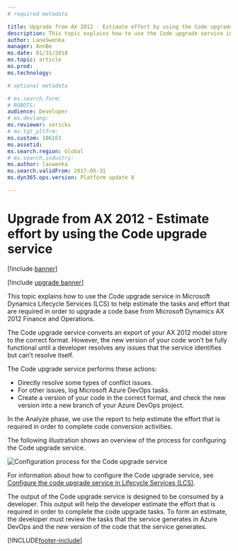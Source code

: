```yaml
---
# required metadata

title: Upgrade from AX 2012 - Estimate effort by using the Code upgrade service
description: This topic explains how to use the Code upgrade service in LCS to estimate the tasks and effort that are required in order to upgrade a code base.
author: LaneSwenka
manager: AnnBe
ms.date: 01/31/2018
ms.topic: article
ms.prod: 
ms.technology: 

# optional metadata

# ms.search.form: 
# ROBOTS: 
audience: Developer
# ms.devlang: 
ms.reviewer: sericks
# ms.tgt_pltfrm: 
ms.custom: 106163
ms.assetid: 
ms.search.region: Global
# ms.search.industry: 
ms.author: laswenka
ms.search.validFrom: 2017-05-31
ms.dyn365.ops.version: Platform update 8

---
```


# Upgrade from AX 2012 - Estimate effort by using the Code upgrade service

[!include [banner](../includes/banner.md)]

[!include [upgrade banner](../includes/upgrade-banner.md)]

This topic explains how to use the Code upgrade service in Microsoft Dynamics Lifecycle Services (LCS) to help estimate the tasks and effort that are required in order to upgrade a code base from Microsoft Dynamics AX 2012 Finance and Operations.

The Code upgrade service converts an export of your AX 2012 model store to the correct format. However, the new version of your code won’t be fully functional until a developer resolves any issues that the service identifies but can’t resolve itself.

The Code upgrade service performs these actions:

- Directly resolve some types of conflict issues.
- For other issues, log Microsoft Azure DevOps tasks.
- Create a version of your code in the correct format, and check the new version into a new branch of your Azure DevOps project.

In the Analyze phase, we use the report to help estimate the effort that is required in order to complete code conversion activities.

The following illustration shows an overview of the process for configuring the Code upgrade service.

![Configuration process for the Code upgrade service](media/codeUpgradeConfigurationProcess.png)

For information about how to configure the Code upgrade service, see [Configure the code upgrade service in Lifecycle Services (LCS)](../lifecycle-services/configure-execute-code-upgrade.md).

The output of the Code upgrade service is designed to be consumed by a developer. This output will help the developer estimate the effort that is required in order to complete the code upgrade tasks. To form an estimate, the developer must review the tasks that the service generates in Azure DevOps and the new version of the code that the service generates.


[!INCLUDE[footer-include](../../../includes/footer-banner.md)]